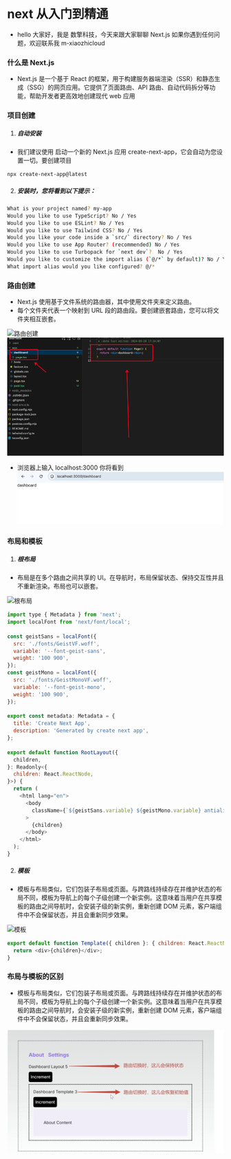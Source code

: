 # next 从入门到精通

- hello 大家好，我是 数擎科技，今天来跟大家聊聊 Next.js 如果你遇到任何问题，欢迎联系我 m-xiaozhicloud

### 什么是 Next.js

- Next.js 是一个基于 React 的框架，用于构建服务器端渲染（SSR）和静态生成（SSG）的网页应用。它提供了页面路由、API 路由、自动代码拆分等功能，帮助开发者更高效地创建现代 web 应用

### 项目创建

1. ##### 自动安装

- 我们建议使用 启动一个新的 Next.js 应用 create-next-app，它会自动为您设置一切。要创建项目

```bash
npx create-next-app@latest
```

2. ##### 安装时，您将看到以下提示：

```bash
What is your project named? my-app
Would you like to use TypeScript? No / Yes
Would you like to use ESLint? No / Yes
Would you like to use Tailwind CSS? No / Yes
Would you like your code inside a `src/` directory? No / Yes
Would you like to use App Router? (recommended) No / Yes
Would you like to use Turbopack for `next dev`?  No / Yes
Would you like to customize the import alias (`@/*` by default)? No / Yes
What import alias would you like configured? @/*
```

### 路由创建

- Next.js 使用基于文件系统的路由器，其中使用文件夹来定义路由。
- 每个文件夹代表一个映射到 URL 段的路由段。要创建嵌套路由，您可以将文件夹相互嵌套。

![路由创建](https://nextjs.org/_next/image?url=%2Fdocs%2Flight%2Froute-segments-to-path-segments.png&w=1920&q=75)
![路由创建](../../public/next/image.png)

- 浏览器上输入 localhost:3000 你将看到
  ![alt text](../../public/next/image-1.png)

### 布局和模板

1. ##### 根布局

- 布局是在多个路由之间共享的 UI。在导航时，布局保留状态、保持交互性并且不重新渲染。布局也可以嵌套。

![根布局](https://nextjs.org/_next/image?url=%2Fdocs%2Flight%2Flayout-special-file.png&w=1920&q=75)

```js
import type { Metadata } from 'next';
import localFont from 'next/font/local';

const geistSans = localFont({
  src: './fonts/GeistVF.woff',
  variable: '--font-geist-sans',
  weight: '100 900',
});
const geistMono = localFont({
  src: './fonts/GeistMonoVF.woff',
  variable: '--font-geist-mono',
  weight: '100 900',
});

export const metadata: Metadata = {
  title: 'Create Next App',
  description: 'Generated by create next app',
};

export default function RootLayout({
  children,
}: Readonly<{
  children: React.ReactNode,
}>) {
  return (
    <html lang="en">
      <body
        className={`${geistSans.variable} ${geistMono.variable} antialiased`}
      >
        {children}
      </body>
    </html>
  );
}
```

2. ##### 模板

- 模板与布局类似，它们包装子布局或页面。与跨路线持续存在并维护状态的布局不同，模板为导航上的每个子级创建一个新实例。这意味着当用户在共享模板的路由之间导航时，会安装子级的新实例，重新创建 DOM 元素，客户端组件中不会保留状态，并且会重新同步效果。

![模板](https://nextjs.org/_next/image?url=%2Fdocs%2Flight%2Ftemplate-special-file.png&w=1920&q=75)

```js
export default function Template({ children }: { children: React.ReactNode }) {
  return <div>{children}</div>;
}
```

### 布局与模板的区别

- 模板与布局类似，它们包装子布局或页面。与跨路线持续存在并维护状态的布局不同，模板为导航上的每个子级创建一个新实例。这意味着当用户在共享模板的路由之间导航时，会安装子级的新实例，重新创建 DOM 元素，客户端组件中不会保留状态，并且会重新同步效果。

![alt text](../../public/next/image-2.png)
